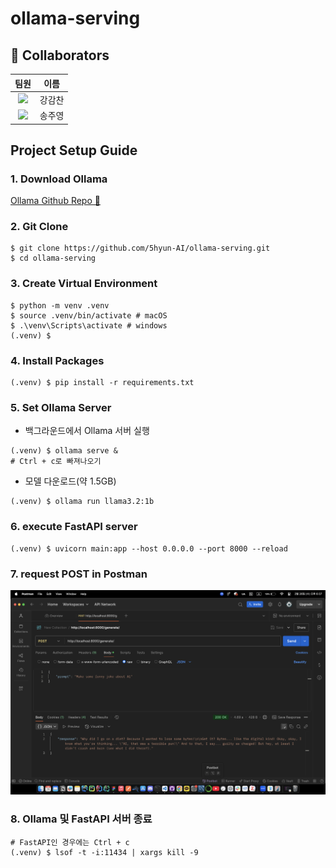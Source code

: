 # ollama-serving

## 👥 Collaborators

<div align="center">

|                                                    팀원                                                    |  이름  |
| :--------------------------------------------------------------------------------------------------------: | :----: |
|     <a href="https://github.com/gsgh3016"><img src="https://github.com/gsgh3016.png" width="100"></a>      | 강감찬 |
| <a href="https://github.com/juyoung-song"> <img src="https://github.com/juyoung-song.png" width="100"></a> | 송주영 |

</div>

## Project Setup Guide

### 1. Download Ollama

[Ollama Github Repo 🔗](https://github.com/ollama/ollama?tab=readme-ov-file)

### 2. Git Clone

```shell
$ git clone https://github.com/5hyun-AI/ollama-serving.git
$ cd ollama-serving
```

### 3. Create Virtual Environment

```shell
$ python -m venv .venv
$ source .venv/bin/activate # macOS
$ .\venv\Scripts\activate # windows
(.venv) $
```

### 4. Install Packages

```shell
(.venv) $ pip install -r requirements.txt
```

### 5. Set Ollama Server

- 백그라운드에서 Ollama 서버 실행

```shell
(.venv) $ ollama serve &
# Ctrl + c로 빠져나오기
```

- 모델 다운로드(약 1.5GB)

```shell
(.venv) $ ollama run llama3.2:1b
```

### 6. execute FastAPI server

```shell
(.venv) $ uvicorn main:app --host 0.0.0.0 --port 8000 --reload
```

### 7. request POST in Postman

![image](src/image.png)

### 8. Ollama 및 FastAPI 서버 종료

```shell
# FastAPI인 경우에는 Ctrl + c
(.venv) $ lsof -t -i:11434 | xargs kill -9
```
